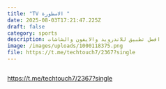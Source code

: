 ```yaml
---
title: "TV الاسطورة "
date: 2025-08-03T17:21:47.225Z
draft: false
category: sports
description: افضل تطبيق للاندرويد والايفون والشاشات
image: /images/uploads/1000118375.png
file: https://t.me/techtouch7/2367?single
---
```

![]()

<https://t.me/techtouch7/2367?single>